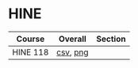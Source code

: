 # HINE

| Course | Overall | Section |
| ------ | ------- | ------- |
| HINE 118 | [csv](https://github.com/UCSD-Historical-Enrollment-Data//Users/ryanbatubara/Desktop/2024Spring/blob/main/overall/HINE%20118.csv), [png](https://raw.githubusercontent.com/UCSD-Historical-Enrollment-Data//Users/ryanbatubara/Desktop/2024Spring/main/plot_overall/HINE%20118.png) |  |
